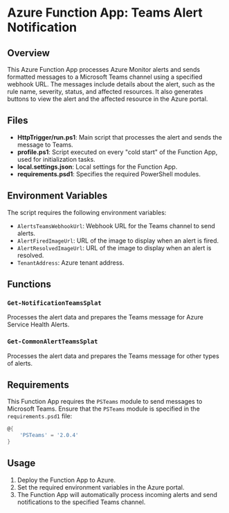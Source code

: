 # Azure Function App: Teams Alert Notification

## Overview

This Azure Function App processes Azure Monitor alerts and sends formatted messages to a Microsoft Teams channel using a specified webhook URL. The messages include details about the alert, such as the rule name, severity, status, and affected resources. It also generates buttons to view the alert and the affected resource in the Azure portal.

## Files

- **HttpTrigger/run.ps1**: Main script that processes the alert and sends the message to Teams.
- **profile.ps1**: Script executed on every "cold start" of the Function App, used for initialization tasks.
- **local.settings.json**: Local settings for the Function App.
- **requirements.psd1**: Specifies the required PowerShell modules.

## Environment Variables

The script requires the following environment variables:

- `AlertsTeamsWebhookUrl`: Webhook URL for the Teams channel to send alerts.
- `AlertFiredImageUrl`: URL of the image to display when an alert is fired.
- `AlertResolvedImageUrl`: URL of the image to display when an alert is resolved.
- `TenantAddress`: Azure tenant address.

## Functions

### `Get-NotificationTeamsSplat`

Processes the alert data and prepares the Teams message for Azure Service Health Alerts.

### `Get-CommonAlertTeamsSplat`

Processes the alert data and prepares the Teams message for other types of alerts.

## Requirements

This Function App requires the `PSTeams` module to send messages to Microsoft Teams. Ensure that the `PSTeams` module is specified in the `requirements.psd1` file:

```powershell
@{
    'PSTeams' = '2.0.4'
}
```
## Usage

1. Deploy the Function App to Azure.
2. Set the required environment variables in the Azure portal.
3. The Function App will automatically process incoming alerts and send notifications to the specified Teams channel.

